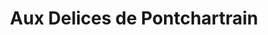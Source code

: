 ---
title: "Aux Delices de Pontchartrain"
url: /jouars-pontchartrain/aux-delices-de-pontchartrain/
shop: Bäckerei
---
